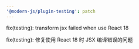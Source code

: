 ```yaml
---
'@modern-js/plugin-testing': patch
---
```


fix(testing): transform jsx failed when use React 18

fix(testing): 修复使用 React 18 时 JSX 编译错误的问题
